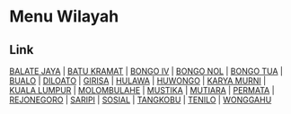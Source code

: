 # Menu Wilayah

## Link

[BALATE JAYA](https://github.com/gigit-pemilu/pemilu-2024-75-gorontalo/tree/main/pileg-dpr/hitung-suara/sub/75-gorontalo/sub/02-boalemo/sub/01-paguyaman/sub/2025-balate-jaya)
 | 
[BATU KRAMAT](https://github.com/gigit-pemilu/pemilu-2024-75-gorontalo/tree/main/pileg-dpr/hitung-suara/sub/75-gorontalo/sub/02-boalemo/sub/01-paguyaman/sub/2020-batu-kramat)
 | 
[BONGO IV](https://github.com/gigit-pemilu/pemilu-2024-75-gorontalo/tree/main/pileg-dpr/hitung-suara/sub/75-gorontalo/sub/02-boalemo/sub/01-paguyaman/sub/2005-bongo-iv)
 | 
[BONGO NOL](https://github.com/gigit-pemilu/pemilu-2024-75-gorontalo/tree/main/pileg-dpr/hitung-suara/sub/75-gorontalo/sub/02-boalemo/sub/01-paguyaman/sub/2004-bongo-nol)
 | 
[BONGO TUA](https://github.com/gigit-pemilu/pemilu-2024-75-gorontalo/tree/main/pileg-dpr/hitung-suara/sub/75-gorontalo/sub/02-boalemo/sub/01-paguyaman/sub/2011-bongo-tua)
 | 
[BUALO](https://github.com/gigit-pemilu/pemilu-2024-75-gorontalo/tree/main/pileg-dpr/hitung-suara/sub/75-gorontalo/sub/02-boalemo/sub/01-paguyaman/sub/2021-bualo)
 | 
[DILOATO](https://github.com/gigit-pemilu/pemilu-2024-75-gorontalo/tree/main/pileg-dpr/hitung-suara/sub/75-gorontalo/sub/02-boalemo/sub/01-paguyaman/sub/2027-diloato)
 | 
[GIRISA](https://github.com/gigit-pemilu/pemilu-2024-75-gorontalo/tree/main/pileg-dpr/hitung-suara/sub/75-gorontalo/sub/02-boalemo/sub/01-paguyaman/sub/2019-girisa)
 | 
[HULAWA](https://github.com/gigit-pemilu/pemilu-2024-75-gorontalo/tree/main/pileg-dpr/hitung-suara/sub/75-gorontalo/sub/02-boalemo/sub/01-paguyaman/sub/2024-hulawa)
 | 
[HUWONGO](https://github.com/gigit-pemilu/pemilu-2024-75-gorontalo/tree/main/pileg-dpr/hitung-suara/sub/75-gorontalo/sub/02-boalemo/sub/01-paguyaman/sub/2015-huwongo)
 | 
[KARYA MURNI](https://github.com/gigit-pemilu/pemilu-2024-75-gorontalo/tree/main/pileg-dpr/hitung-suara/sub/75-gorontalo/sub/02-boalemo/sub/01-paguyaman/sub/2016-karya-murni)
 | 
[KUALA LUMPUR](https://github.com/gigit-pemilu/pemilu-2024-75-gorontalo/tree/main/pileg-dpr/hitung-suara/sub/75-gorontalo/sub/02-boalemo/sub/01-paguyaman/sub/2012-kuala-lumpur)
 | 
[MOLOMBULAHE](https://github.com/gigit-pemilu/pemilu-2024-75-gorontalo/tree/main/pileg-dpr/hitung-suara/sub/75-gorontalo/sub/02-boalemo/sub/01-paguyaman/sub/2006-molombulahe)
 | 
[MUSTIKA](https://github.com/gigit-pemilu/pemilu-2024-75-gorontalo/tree/main/pileg-dpr/hitung-suara/sub/75-gorontalo/sub/02-boalemo/sub/01-paguyaman/sub/2013-mustika)
 | 
[MUTIARA](https://github.com/gigit-pemilu/pemilu-2024-75-gorontalo/tree/main/pileg-dpr/hitung-suara/sub/75-gorontalo/sub/02-boalemo/sub/01-paguyaman/sub/2007-mutiara)
 | 
[PERMATA](https://github.com/gigit-pemilu/pemilu-2024-75-gorontalo/tree/main/pileg-dpr/hitung-suara/sub/75-gorontalo/sub/02-boalemo/sub/01-paguyaman/sub/2023-permata)
 | 
[REJONEGORO](https://github.com/gigit-pemilu/pemilu-2024-75-gorontalo/tree/main/pileg-dpr/hitung-suara/sub/75-gorontalo/sub/02-boalemo/sub/01-paguyaman/sub/2026-rejonegoro)
 | 
[SARIPI](https://github.com/gigit-pemilu/pemilu-2024-75-gorontalo/tree/main/pileg-dpr/hitung-suara/sub/75-gorontalo/sub/02-boalemo/sub/01-paguyaman/sub/2008-saripi)
 | 
[SOSIAL](https://github.com/gigit-pemilu/pemilu-2024-75-gorontalo/tree/main/pileg-dpr/hitung-suara/sub/75-gorontalo/sub/02-boalemo/sub/01-paguyaman/sub/2022-sosial)
 | 
[TANGKOBU](https://github.com/gigit-pemilu/pemilu-2024-75-gorontalo/tree/main/pileg-dpr/hitung-suara/sub/75-gorontalo/sub/02-boalemo/sub/01-paguyaman/sub/2010-tangkobu)
 | 
[TENILO](https://github.com/gigit-pemilu/pemilu-2024-75-gorontalo/tree/main/pileg-dpr/hitung-suara/sub/75-gorontalo/sub/02-boalemo/sub/01-paguyaman/sub/2014-tenilo)
 | 
[WONGGAHU](https://github.com/gigit-pemilu/pemilu-2024-75-gorontalo/tree/main/pileg-dpr/hitung-suara/sub/75-gorontalo/sub/02-boalemo/sub/01-paguyaman/sub/2009-wonggahu)

